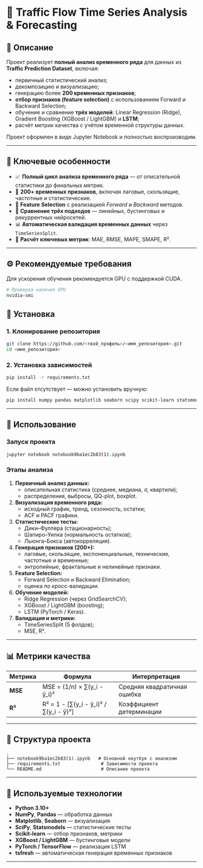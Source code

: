 # 🚦 Traffic Flow Time Series Analysis & Forecasting

## 🧠 Описание
Проект реализует **полный анализ временного ряда** для данных из **Traffic Prediction Dataset**, включая:
- первичный статистический анализ;
- декомпозицию и визуализацию;
- генерацию более **200 временных признаков**;
- **отбор признаков (feature selection)** с использованием Forward и Backward Selection;
- обучение и сравнение **трёх моделей**: Linear Regression (Ridge), Gradient Boosting (XGBoost / LightGBM) и **LSTM**;
- расчёт метрик качества с учётом временной структуры данных.

Проект оформлен в виде Jupyter Notebook и полностью воспроизводим.

---

## 🚀 Ключевые особенности
- 📈 **Полный цикл анализа временного ряда** — от описательной статистики до финальных метрик.  
- 🧩 **200+ временных признаков**, включая лаговые, скользящие, частотные и статистические.  
- 🧠 **Feature Selection** с реализацией *Forward* и *Backward* методов.  
- 🤖 **Сравнение трёх подходов** — линейных, бустинговых и рекуррентных нейросетей.  
- 📊 **Автоматическая валидация временных данных** через `TimeSeriesSplit`.  
- 🧾 **Расчёт ключевых метрик**: MAE, RMSE, MAPE, SMAPE, R².  

---

## ⚙️ Рекомендуемые требования

Для ускорения обучения рекомендуется GPU с поддержкой CUDA.

```bash
# Проверка наличия GPU
nvidia-smi
```



## 💾 Установка

### 1. Клонирование репозитория
```bash
git clone https://github.com/<твой_профиль>/<имя_репозитория>.git
cd <имя_репозитория>
```

### 2. Установка зависимостей
```bash
pip install -r requirements.txt
```

Если файл отсутствует — можно установить вручную:
```bash
pip install numpy pandas matplotlib seaborn scipy scikit-learn statsmodels tqdm xgboost lightgbm torch torchvision torchaudio tensorflow keras jupyter notebook tsfresh
```

---

## 🧩 Использование

### Запуск проекта
```bash
jupyter notebook notebook9ba1ec2b83(1).ipynb
```

### Этапы анализа
1. **Первичный анализ данных:**
   - описательная статистика (среднее, медиана, σ, квартили);
   - распределения, выбросы, QQ-plot, boxplot.
2. **Визуализация временного ряда:**
   - исходный график, тренд, сезонность, остатки;
   - ACF и PACF графики.
3. **Статистические тесты:**
   - Дики–Фуллера (стационарность);
   - Шапиро–Уилка (нормальность остатков);
   - Льюнга–Бокса (автокорреляция).
4. **Генерация признаков (200+):**
   - лаговые, скользящие, экспоненциальные, технические, частотные и временные;
   - энтропийные, фрактальные и нелинейные признаки.
5. **Feature Selection:**
   - Forward Selection и Backward Elimination;
   - оценка по кросс-валидации.
6. **Обучение моделей:**
   - Ridge Regression (через GridSearchCV);
   - XGBoost / LightGBM (boosting);
   - LSTM (PyTorch / Keras).
7. **Валидация и метрики:**
   - TimeSeriesSplit (5 фолдов);
   - MSE, R².

---

## 📊 Метрики качества

| Метрика | Формула | Интерпретация |
|----------|----------|----------------|
| **MSE** | MSE = (1/n) × ∑(y_i - ŷ_i)² | Средняя квадратичная ошибка |
| **R²** | R² = 1 - [∑(y_i - ŷ_i)² / ∑(y_i - ȳ)²] | Коэффициент детерминации |

---

## 📁 Структура проекта
```
.
├── notebook9ba1ec2b83(1).ipynb   # Основной ноутбук с анализом
├── requirements.txt               # Зависимости проекта
└── README.md                      # Описание проекта
```

---

## 🧠 Используемые технологии
- **Python 3.10+**
- **NumPy**, **Pandas** — обработка данных  
- **Matplotlib**, **Seaborn** — визуализация  
- **SciPy**, **Statsmodels** — статистические тесты  
- **Scikit-learn** — отбор признаков, метрики  
- **XGBoost / LightGBM** — бустинговые модели  
- **PyTorch / TensorFlow** — реализация LSTM  
- **tsfresh** — автоматическая генерация временных признаков  

---

